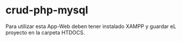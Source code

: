 # crud-php-mysql

Para utilizar esta App-Web deben tener instalado XAMPP y guardar eL proyecto en la carpeta HTDOCS.
